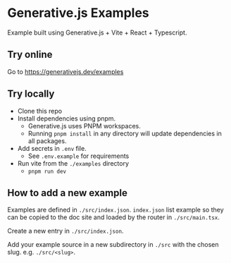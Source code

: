 # Generative.js Examples

Example built using Generative.js + Vite + React + Typescript.

## Try online

Go to https://generativejs.dev/examples

## Try locally

- Clone this repo 
- Install dependencies using pnpm. 
  - Generative.js uses PNPM workspaces. 
  - Running ```pnpm install``` in any directory will update dependencies in all packages. 
- Add secrets in `.env` file. 
  - See `.env.example` for requirements
- Run vite from the `./examples` directory
  - ```pnpm run dev```

## How to add a new example

Examples are defined in `./src/index.json`. `index.json` list example so they can be copied to the doc site and loaded by the router in `./src/main.tsx`.

Create a new entry in `./src/index.json`.

Add your example source in a new subdirectory in `./src` with the chosen slug. e.g. `./src/<slug>`.







